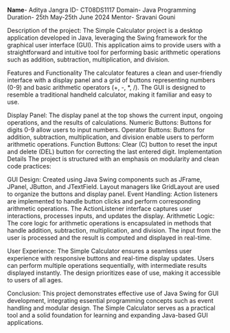 **Name**- Aditya Jangra
ID- CT08DS1117
Domain- Java Programming
Duration- 25th May-25th June 2024
Mentor- Sravani Gouni

Description of the project: The Simple Calculator project is a desktop application developed in Java, leveraging the Swing framework for the graphical user interface (GUI). This application aims to provide users with a straightforward and intuitive tool for performing basic arithmetic operations such as addition, subtraction, multiplication, and division.

Features and Functionality
The calculator features a clean and user-friendly interface with a display panel and a grid of buttons representing numbers (0-9) and basic arithmetic operators (+, -, *, /). The GUI is designed to resemble a traditional handheld calculator, making it familiar and easy to use.

Display Panel: The display panel at the top shows the current input, ongoing operations, and the results of calculations.
Numeric Buttons: Buttons for digits 0-9 allow users to input numbers.
Operator Buttons: Buttons for addition, subtraction, multiplication, and division enable users to perform arithmetic operations.
Function Buttons: Clear (C) button to reset the input and delete (DEL) button for correcting the last entered digit.
Implementation Details
The project is structured with an emphasis on modularity and clean code practices:

GUI Design: Created using Java Swing components such as JFrame, JPanel, JButton, and JTextField. Layout managers like GridLayout are used to organize the buttons and display panel.
Event Handling: Action listeners are implemented to handle button clicks and perform corresponding arithmetic operations. The ActionListener interface captures user interactions, processes inputs, and updates the display.
Arithmetic Logic: The core logic for arithmetic operations is encapsulated in methods that handle addition, subtraction, multiplication, and division. The input from the user is processed and the result is computed and displayed in real-time.

User Experience:
The Simple Calculator ensures a seamless user experience with responsive buttons and real-time display updates. Users can perform multiple operations sequentially, with intermediate results displayed instantly. The design prioritizes ease of use, making it accessible to users of all ages.

Conclusion:
This project demonstrates effective use of Java Swing for GUI development, integrating essential programming concepts such as event handling and modular design. The Simple Calculator serves as a practical tool and a solid foundation for learning and expanding Java-based GUI applications.
